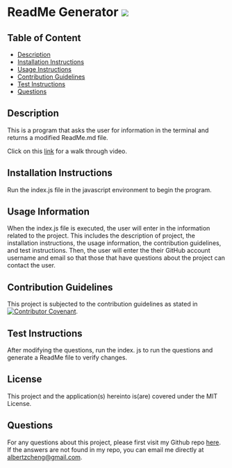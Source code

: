 # ReadMe Generator ![](https://img.shields.io/badge/License-MIT-green)

## Table of Content

- [Description](##Description)
- [Installation Instructions](##Installation-Instructions)
- [Usage Instructions](##Usage-Information)
- [Contribution Guidelines](##Contribution-Guidelines)
- [Test Instructions](##Test-Instructions)
- [Questions](##Questions)

## Description

This is a program that asks the user for information in the terminal and returns a modified ReadMe.md file.

Click on this [link](https://youtu.be/r7ZmBEAlFFw) for a walk through video.

## Installation Instructions

Run the index.js file in the javascript environment to begin the program.

## Usage Information

When the index.js file is executed, the user will enter in the information related to the project. This includes the description of project, the installation instructions, the usage information, the contribution guidelines, and test instructions. Then, the user will enter the their GitHub account username and email so that those that have questions about the project can contact the user.

## Contribution Guidelines

This project is subjected to the contribution guidelines as stated in [![Contributor Covenant](https://img.shields.io/badge/Contributor%20Covenant-v2.0%20adopted-ff69b4.svg)](code_of_conduct.md).

## Test Instructions

After modifying the questions, run the index. js to run the questions and generate a ReadMe file to verify changes.

## License

This project and the application(s) hereinto is(are) covered under the MIT License.

## Questions

For any questions about this project, please first visit my Github repo [here](https://github.com/alzcheng).
If the answers are not found in my repo, you can email me directly at <albertzcheng@gmail.com>.
